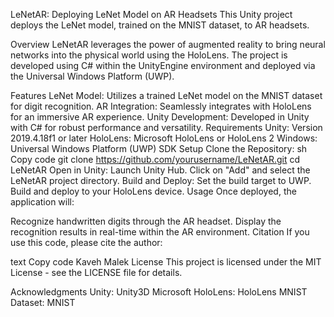 LeNetAR: Deploying LeNet Model on AR Headsets
This Unity project deploys the LeNet model, trained on the MNIST dataset, to AR headsets.

Overview
LeNetAR leverages the power of augmented reality to bring neural networks into the physical world using the HoloLens. The project is developed using C# within the UnityEngine environment and deployed via the Universal Windows Platform (UWP).

Features
LeNet Model: Utilizes a trained LeNet model on the MNIST dataset for digit recognition.
AR Integration: Seamlessly integrates with HoloLens for an immersive AR experience.
Unity Development: Developed in Unity with C# for robust performance and versatility.
Requirements
Unity: Version 2019.4.18f1 or later
HoloLens: Microsoft HoloLens or HoloLens 2
Windows: Universal Windows Platform (UWP) SDK
Setup
Clone the Repository:
sh
Copy code
git clone https://github.com/yourusername/LeNetAR.git
cd LeNetAR
Open in Unity:
Launch Unity Hub.
Click on "Add" and select the LeNetAR project directory.
Build and Deploy:
Set the build target to UWP.
Build and deploy to your HoloLens device.
Usage
Once deployed, the application will:

Recognize handwritten digits through the AR headset.
Display the recognition results in real-time within the AR environment.
Citation
If you use this code, please cite the author:

text
Copy code
Kaveh Malek
License
This project is licensed under the MIT License - see the LICENSE file for details.

Acknowledgments
Unity: Unity3D
Microsoft HoloLens: HoloLens
MNIST Dataset: MNIST
